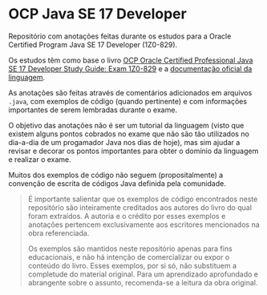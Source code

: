 # OCP Java SE 17 Developer

Repositório com anotações feitas durante os estudos para a Oracle Certified Program Java SE 17 Developer (1Z0-829).

Os estudos têm como base o livro [OCP Oracle Certified Professional Java SE 17 Developer Study Guide: Exam 1Z0-829](https://www.amazon.com/Oracle-Certified-Professional-Developer-Study/dp/1119864585) e a [documentação oficial da linguagem](https://docs.oracle.com/en/java/javase/17/docs/api/index.html).

As anotações são feitas através de comentários adicionados em arquivos `.java`, com exemplos de código (quando pertinente) e com informações importantes de serem lembradas durante o exame. 

O objetivo das anotações não é ser um tutorial da linguagem (visto que existem alguns pontos cobrados no exame que não são tão utilizados no dia-a-dia de um progamador Java nos dias de hoje), mas sim ajudar a revisar e decorar os pontos importantes para obter o domínio da linguagem e realizar o exame. 

Muitos dos exemplos de código não seguem (propositalmente) a convenção de escrita de códigos Java definida pela comunidade.

> É importante salientar que os exemplos de código encontrados neste repositório são inteiramente creditados aos autores do livro do qual foram extraídos. A autoria e o crédito por esses exemplos e anotações pertencem exclusivamente aos escritores mencionados na obra referenciada.
>
> Os exemplos são mantidos neste repositório apenas para fins educacionais, e não há intenção de comercializar ou expor o conteúdo do livro.
> Esses exemplos, por si só, não substituem a completude do material original. Para um aprendizado aprofundado e abrangente sobre o assunto, recomenda-se a leitura da obra original.

